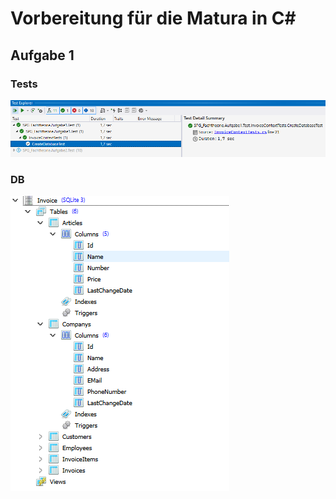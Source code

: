 # Vorbereitung für die Matura in C#
## Aufgabe 1
### Tests
![a1-tests](screenshots/a1-tests.png)

### DB
![a1-db](screenshots/a1-db.png)
